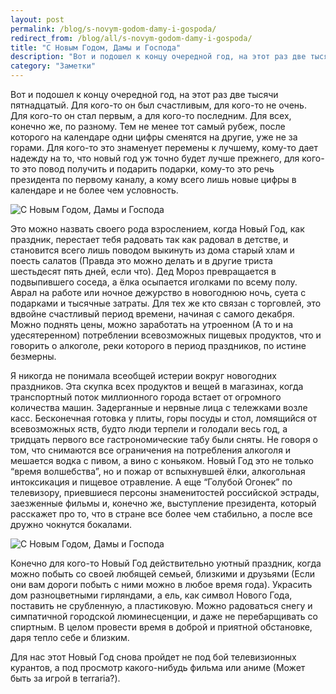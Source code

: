 ```yaml
---
layout: post
permalink: /blog/s-novym-godom-damy-i-gospoda/
redirect_from: /blog/all/s-novym-godom-damy-i-gospoda/
title: "С Новым Годом, Дамы и Господа"
description: "Вот и подошел к концу очередной год, на этот раз две тысячи пятнадцатый. Для кого-то он был счастливым, для кого-то не очень. Для кого-то он стал первым, а для кого-то последним. Для всех, конечно же, по разному. Тем не менее тот самый рубеж, после которого на календаре одни цифры сменятся на другие, уже не за горами. Для кого-то это знаменует перемены к лучшему, кому-то дает надежду на то, что новый год уж точно будет лучше прежнего, для кого-то это повод получить и подарить подарки, кому-то это речь президента по первому каналу, а кому всего лишь новые цифры в календаре и не более чем условность."
category: "Заметки"
---
```


Вот и подошел к концу очередной год, на этот раз две тысячи пятнадцатый. Для кого-то он был счастливым, для кого-то не очень. Для кого-то он стал первым, а для кого-то последним. Для всех, конечно же, по разному. Тем не менее тот самый рубеж, после которого на календаре одни цифры сменятся на другие, уже не за горами. Для кого-то это знаменует перемены к лучшему, кому-то дает надежду на то, что новый год уж точно будет лучше прежнего, для кого-то это повод получить и подарить подарки, кому-то это речь президента по первому каналу, а кому всего лишь новые цифры в календаре и не более чем условность.

![С Новым Годом, Дамы и Господа](http://i.imgur.com/SKxLPt5.jpg)

Это можно назвать своего рода взрослением, когда Новый Год, как праздник, перестает тебя радовать так как радовал в детстве, и становится всего лишь поводом выкинуть из дома старый хлам и поесть салатов (Правда это можно делать и в другие триста шестьдесят пять дней, если что). Дед Мороз превращается в подвыпившего соседа, а ёлка осыпается иголками по всему полу. Аврал на работе или ночное дежурство в новогоднюю ночь, суета с подарками и тысячные затраты. Для тех же кто связан с торговлей, это вдвойне счастливый период времени, начиная с самого декабря. Можно поднять цены, можно заработать на утроенном (А то и на удесятеренном) потреблении всевозможных пищевых продуктов, что и говорить о алкоголе, реки которого в период праздников, по истине безмерны.

Я никогда не понимала всеобщей истерии вокруг новогодних праздников. Эта скупка всех продуктов и вещей в магазинах, когда транспортный поток миллионного города встает от огромного количества машин. Задерганные и нервные лица с тележками возле касс. Бесконечная готовка у плиты, горы посуды и стол, ломящийся от всевозможных яств, будто люди терпели и голодали весь год, а тридцать первого все гастрономические табу были сняты. Не говоря о том, что снимаются все ограничения на потребления алкоголя и мешается водка с пивом, а вино с коньяком. Новый Год это не только “время волшебства”, но и пожар от вспыхнувшей ёлки, алкогольная интоксикация и пищевое отравление. А еще “Голубой Огонек” по телевизору, приевшиеся персоны знаменитостей российской эстрады, заезженные фильмы и, конечно же, выступление президента, который расскажет про то, что в стране все более чем стабильно, а после все дружно чокнутся бокалами.

![С Новым Годом, Дамы и Господа](http://i.imgur.com/DVqrTx7.png)

Конечно для кого-то Новый Год действительно уютный праздник, когда можно побыть со своей любящей семьей, близкими и друзьями (Если они вам дороги побыть с ними можно в любое время года). Украсить дом разноцветными гирляндами, а ель, как символ Нового Года, поставить не срубленную, а пластиковую. Можно радоваться снегу и симпатичной городской люминесценции, и даже не перебарщивать со спиртным. В целом провести время в доброй и приятной обстановке, даря тепло себе и близким.

Для нас этот Новый Год снова пройдет не под бой телевизионных курантов, а под просмотр какого-нибудь фильма или аниме (Может быть за игрой в terraria?).